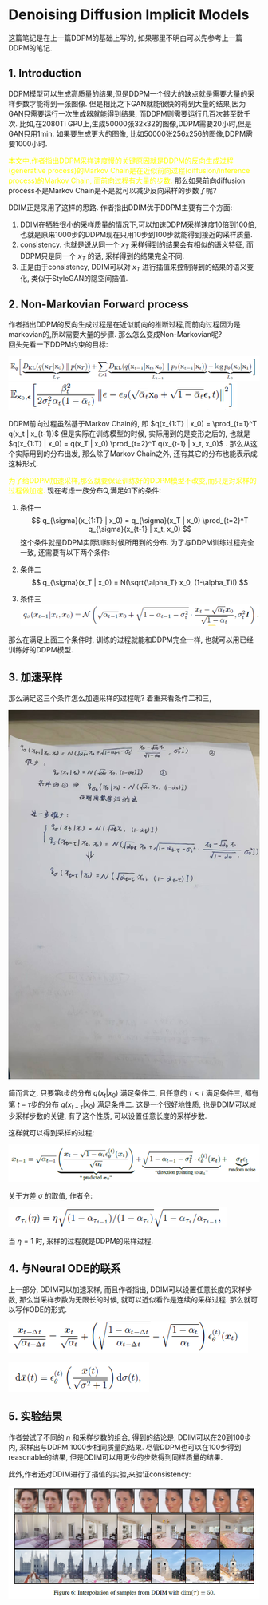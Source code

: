 # Denoising Diffusion Implicit Models
这篇笔记是在上一篇DDPM的基础上写的, 如果哪里不明白可以先参考上一篇DDPM的笔记.
## 1. Introduction
DDPM模型可以生成高质量的结果,但是DDPM一个很大的缺点就是需要大量的采样步数才能得到一张图像. 但是相比之下GAN就能很快的得到大量的结果,因为GAN只需要运行一次生成器就能得到结果, 而DDPM则需要运行几百次甚至数千次. 比如,在2080Ti GPU上,生成50000张32x32的图像,DDPM需要20小时,但是GAN只用1min. 如果要生成更大的图像, 比如50000张256x256的图像,DDPM需要1000小时.  

<font color=yellow>本文中,作者指出DDPM采样速度慢的关键原因就是DDPM的反向生成过程(generative process)的Markov Chain是在近似前向过程(diffusion/inference process)的Markov Chain, 而前向过程有大量的步数.</font> 那么如果前向diffusion process不是Markov Chain是不是就可以减少反向采样的步数了呢?  

DDIM正是采用了这样的思路. 作者指出DDIM优于DDPM主要有三个方面:  
1. DDIM在牺牲很小的采样质量的情况下,可以加速DDPM采样速度10倍到100倍,也就是原来1000步的DDPM现在只用10步到100步就能得到接近的采样质量.
2. consistency. 也就是说从同一个 $x_T$ 采样得到的结果会有相似的语义特征, 而DDPM只是同一个 $x_T$ 的话, 采样得到的结果完全不同.
3. 正是由于consistency, DDIM可以对 $x_T$ 进行插值来控制得到的结果的语义变化, 类似于StyleGAN的隐空间插值.

## 2. Non-Markovian Forward process
作者指出DDPM的反向生成过程是在近似前向的推断过程,而前向过程因为是markovian的,所以需要大量的步骤. 那么怎么变成Non-Markovian呢?  
回头先看一下DDPM约束的目标:

![img](res/002/1.PNG)  
![img](res/002/2.PNG)

DDPM前向过程虽然基于Markov Chain的, 即 $q(x_{1:T} | x_0) = \prod_{t=1}^T q(x_t | x_{t-1})$ 但是实际在训练模型的时候, 实际用到的是变形之后的, 也就是 $q(x_{1:T} | x_0) = q(x_T | x_0) \prod_{t=2}^T q(x_{t-1} | x_t, x_0)$ . 那么从这个实际用到的分布出发, 那么除了Markov Chain之外, 还有其它的分布也能表示成这种形式.  

<font color=yellow>为了给DDPM加速采样,那么就要保证训练好的DDPM模型不改变,而只是对采样的过程做加速.</font> 现在考虑一族分布Q,满足如下的条件:  
1. 条件一
$$
  q_{\sigma}(x_{1:T} | x_0) = q_{\sigma}(x_T | x_0) \prod_{t=2}^T q_{\sigma}(x_{t-1} | x_t, x_0)
$$
这个条件就是DDPM实际训练时候所用到的分布. 为了与DDPM训练过程完全一致, 还需要有以下两个条件:  

2. 条件二
$$
  q_{\sigma}(x_T | x_0) = N(\sqrt{\alpha_T} x_0, (1-\alpha_T)I)
$$

3. 条件三
![img](res/002/3.PNG)

那么在满足上面三个条件时, 训练的过程就能和DDPM完全一样, 也就可以用已经训练好的DDPM模型.  

## 3. 加速采样
那么满足这三个条件怎么加速采样的过程呢?
着重来看条件二和三,

![img](res/002/4.jpg)

简而言之, 只要第t步的分布 $q(x_t | x_0)$ 满足条件二, 且任意的 $\tau \lt t$ 满足条件三, 都有第 $t-\tau$步的分布 $q(x_{t-\tau} | x_0)$ 满足条件二. 这是一个很好地性质, 也是DDIM可以减少采样步数的关键, 有了这个性质, 可以设置任意长度的采样步数.  

这样就可以得到采样的过程:

![img](res/002/4.PNG)

关于方差 $\sigma$ 的取值, 作者令:

![img](res/002/5.PNG)

当 $\eta = 1$ 时, 采样的过程就是DDPM的采样过程.  

## 4. 与Neural ODE的联系
上一部分, DDIM可以加速采样, 而且作者指出, DDIM可以设置任意长度的采样步数, 那么当采样步数为无限长的时候, 就可以近似看作是连续的采样过程. 那么就可以写作ODE的形式.  

![img](res/002/6.PNG)  

![img](res/002/7.PNG)  

## 5. 实验结果
作者尝试了不同的 $\eta$ 和采样步数的组合, 得到的结论是, DDIM可以在20到100步内, 采样出与DDPM 1000步相同质量的结果. 尽管DDPM也可以在100步得到reasonable的结果, 但是DDIM可以用更少的步数得到同样质量的结果.  

此外,作者还对DDIM进行了插值的实验,来验证consistency:

![img](res/002/8.PNG)
